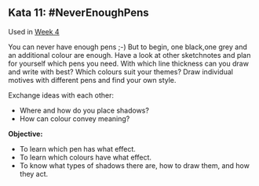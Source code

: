## Kata 11: #NeverEnoughPens

Used in [Week 4](0410_Week_04.md)

You can never have enough pens ;-) But to begin, one black,one grey and an additional colour are enough. Have a look at other sketchnotes and plan for yourself which pens you need. With which line thickness can you draw and write with best? Which colours suit your themes? Draw individual motives with different pens and find your own style. 

Exchange ideas with each other:

- Where and how do you place shadows?
- How can colour convey meaning?

**Objective:**

- To learn which pen has what effect.
- To learn which colours have what effect.
- To know what types of shadows there are, how to draw them, and how they act.